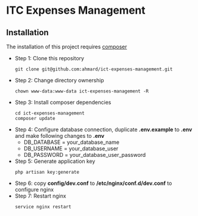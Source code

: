 # ITC Expenses Management

## Installation
The installation of this project requires [composer](https://getcomposer.org)

- Step 1: Clone this repository
  ```
  git clone git@github.com:ahmard/ict-expenses-management.git
  ```
- Step 2: Change directory ownership
  ```
  chown www-data:www-data ict-expenses-management -R
  ```
- Step 3: Install composer dependencies
  ```
  cd ict-expenses-management
  composer update
  ```
- Step 4: Configure database connection, duplicate **.env.example** to **.env** and make following changes to **.env**
    * DB_DATABASE = your_database_name
    * DB_USERNAME = your_database_user
    * DB_PASSWORD = your_database_user_password
- Step 5: Generate application key
  ```
  php artisan key:generate
  ```
- Step 6: copy **config/dev.conf** to **/etc/nginx/conf.d/dev.conf** to configure nginx
- Step 7: Restart nginx
  ```
  service nginx restart
  ```
